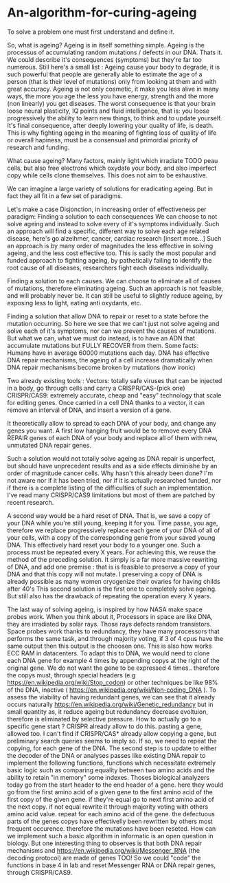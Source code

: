 # An-algorithm-for-curing-ageing

To solve a problem one must first understand and define it.

So, what is ageing? Ageing is in itself something simple.
Ageing is the processus of accumulating random mutations / defects in our DNA.
Thats it. We could describe it's consequences (symptoms) but they're far too numerous.
Still here's a small list :
Ageing cause your body to degrade, it is such powerful that people are generally able to estimate the age of a person (that is their level of mutations) only from looking at them and with great accuracy. 
Ageing is not only cosmetic, it make you less alive in many ways, the more you age the less you have energy, strength and the more (non linearly) you get diseases.
The worst consequence is that your brain loose neural plasticity, IQ points and fluid intelligence, that is: you loose progressively the ability to learn new things, to think and to update yourself.
It's final consequence, after deeply lowering your quality of life, is death.
This is why fighting ageing in the meaning of fighting loss of quality of life or overall hapiness, must be a consensual and primordial priority of research and funding.

What cause ageing?
Many factors, mainly light which irradiate TODO peau cells, but also free electrons which oxydate your body, and also imperfect copy while cells clone themselves.
This does not aim to be exhaustive.

We can imagine a large variety of solutions for eradicating ageing.
But in fact they all fit in a few set of paradigms.

Let's make a case Disjonction, in increasing order of effectiveness per paradigm:
Finding a solution to each consequences
We can choose to not solve ageing and instead to solve every of it's symptoms individually.
Such an approach will find a specific, different way to solve each age related disease, here's go alzeihmer, cancer, cardiac research [insert more...] 
Such an approach is by many order of magnitudes the less effective in solving ageing, and the less cost effective too.
This is sadly the most popular and funded approach to fighting ageing, by pathetically failing to identify the root cause of all diseases, researchers fight each diseases individually.

Finding a solution to each causes.
We can choose to eliminate all of causes of mutations, therefore eliminating ageing. 
Such an approach is not feasible, and will probably never be. It can still be useful to slightly reduce ageing, by exposing less to light, eating anti oxydants, etc.

Finding a solution that allow DNA to repair or reset to a state before the mutation occurring.
So here we see that we can't just not solve ageing and solve each of it's symptoms, nor can we prevent the causes of mutations.
But what we can, what we must do instead, is to have an ADN that accumulate mutations but FULLY RECOVER from them.
Some facts:
Humans have in average 60000 mutations each day.
DNA has effective DNA repair mechanisms, the ageing of a cell increase dramatically when DNA repair mechanisms become broken by mutations (how ironic)

Two already existing tools :
Vectors: totally safe viruses that can be injected in a body, go through cells and carry a CRISPR/CAS-(pick one) 
CRISPR/CAS9: extremely accurate, cheap and "easy" technology that scale for editing genes. 
Once carried in a cell DNA thanks to a vector, it can remove an interval of DNA, and insert a version of a gene.

It theoretically allow to spread to each DNA of your body, and change any genes you want.
A first low hanging fruit would be to remove every DNA REPAIR genes of each DNA of your body and replace all of them with new, unmutated DNA repair genes.

Such a solution would not totally solve ageing as DNA repair is unperfect, but should have unprecedent results and as a side effects diminishe by an order of magnitude cancer cells. 
Why hasn't this already been done? I'm not aware nor if it has been tried, nor if it is actually researched funded, nor if there is a complete listing of the difficulties of such an implementation. I've read many CRISPR/CAS9 limitations but most of them are patched by recent research.


A second way would be a hard reset of DNA.
That is, we save a copy of your DNA while you're still young, keeping it for you.
Time passe, you age, therefore we replace progressively replace each gene of your DNA of all of your cells, with a copy of the corresponding gene from your saved young DNA.
This effectively hard reset your body to a younger one.
Such a process must be repeated every X years.
For achieving this, we reuse the method of the preceding solution. It simply is a far more massive rewriting of DNA, and add one premise : that is is feasible to preserve a copy of your DNA and that this copy will not mutate.
I preserving a copy of DNA is already possible as many women cryogenize their ovaries for having childs after 40's
This second solution is the first one to completely solve ageing. But still also has the drawback of repeating the operation every X years. 

The last way of solving ageing, is inspired by how NASA make space probes work.
When you think about it, Processors in space are like DNA, they are irradiated by solar rays. 
Those rays defects random transistors. Space probes work thanks to redundancy, they have many processors that performs the same task, and through majority voting, if 3 of 4 cpus have the same output then this output is the choosen one.
This is also how works ECC RAM in datacenters.
To adapt this to DNA, we would need to clone each DNA gene for example 4 times by appending copys at the right of the original gene.
We do not want the gene to be expressed 4 times.. therefore the copys must, through special headers (e.g https://en.wikipedia.org/wiki/Stop_codon) or other techniques be like 98% of the DNA, inactive ( https://en.wikipedia.org/wiki/Non-coding_DNA ).
To assess the viability of having redundant genes, we can see that it already occurs naturally https://en.wikipedia.org/wiki/Genetic_redundancy but in small quantity as, it reduce ageing but redundancy decrease evoltuion, therefore is eliminated by selective pressure.
How to actually go to a specific gene start ? CRISPR already allow to do this.
pasting a gene, allowed too.
I can't find if CRISPR/CAS* already allow copying a gene, but preliminary search queries seems to imply so.
If so, we need to repeat the copying, for each gene of the DNA.
The second step is to update to either the decoder of the DNA or analyses passes like existing DNA repair to implement the following functions, functions which necessitate extremely basic logic such as comparing equality between two amino acids and the ability to retain "in memory" some indexes.
Thoses biological analyzers today go from the start header to the end header of a gene.
here they would go from the first amino acid of a given gene to the first amino acid of the first copy of the given gene. if they're equal go to next first amino acid of the next copy. if not equal rewrite it through majority voting with others amino acid value.
repeat for each amino acid of the gene.
the defectuous parts of the genes copys have effectivelly been rewritten by others most frequent occurence.
therefore the mutations have been reseted.
How can we implement such a basic algorithm in informatic is an open question in biology.
But one interesting thing to observes is that both DNA repair mechanisms and https://en.wikipedia.org/wiki/Messenger_RNA (the decoding protocol) are made of genes TOO! So we could "code" the functions in base 4 in lab and reset Messenger RNA or DNA repair genes, through CRISPR/CAS9.
